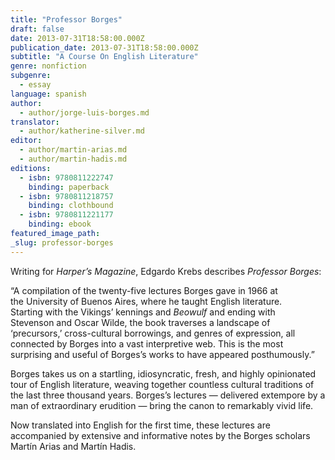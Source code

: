 ```yaml
---
title: "Professor Borges"
draft: false
date: 2013-07-31T18:58:00.000Z
publication_date: 2013-07-31T18:58:00.000Z
subtitle: "A Course On English Literature"
genre: nonfiction
subgenre:
  - essay
language: spanish
author:
  - author/jorge-luis-borges.md
translator:
  - author/katherine-silver.md
editor:
  - author/martin-arias.md
  - author/martin-hadis.md
editions:
  - isbn: 9780811222747
    binding: paperback
  - isbn: 9780811218757
    binding: clothbound
  - isbn: 9780811221177
    binding: ebook
featured_image_path:
_slug: professor-borges
---
```


Writing for _Harper’s Magazine_, Edgardo Krebs describes _Professor Borges_: 

“A compilation of the twenty-five lectures Borges gave in 1966 at the University of Buenos Aires, where he taught English literature. Starting with the Vikings’ kennings and _Beowulf_ and ending with Stevenson and Oscar Wilde, the book traverses a landscape of ‘precursors,’ cross-cultural borrowings, and genres of expression, all connected by Borges into a vast interpretive web. This is the most surprising and useful of Borges’s works to have appeared posthumously.”

Borges takes us on a startling, idiosyncratic, fresh, and highly opinionated tour of English literature, weaving together countless cultural traditions of the last three thousand years. Borges’s lectures — delivered extempore by a man of extraordinary erudition — bring the canon to remarkably vivid life.

Now translated into English for the first time, these lectures are accompanied by extensive and informative notes by the Borges scholars Martín Arias and Martín Hadis.

